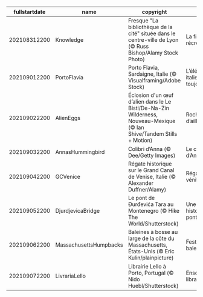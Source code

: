 |fullstartdate|name|copyright|title|image|
|--|--|--|--|--|
202108312200|Knowledge|Fresque "La bibliothèque de la cité" située dans le centre-ville de Lyon  (© Russ Bishop/Alamy Stock Photo)|La fin de la récré|![](/fr-FR/2021/09/202108312200Knowledge.jpg)|
202109012200|PortoFlavia|Porto Flavia, Sardaigne, Italie (© Visualframing/Adobe Stock)|L’élégance italienne, toujours|![](/fr-FR/2021/09/202109012200PortoFlavia.jpg)|
202109022200|AlienEggs|Éclosion d'un œuf d’alien dans le Le Bisti/De-Na-Zin Wilderness, Nouveau-Mexique (© Ian Shive/Tandem Stills + Motion)|Rocher d’ailleurs|![](/fr-FR/2021/09/202109022200AlienEggs.jpg)|
202109032200|AnnasHummingbird|Colibri d’Anna (© Dee/Getty Images)|Le colibri d’Anna|![](/fr-FR/2021/09/202109032200AnnasHummingbird.jpg)|
202109042200|GCVenice|Régate historique sur le Grand Canal de Venise, Italie (© Alexander Duffner/Alamy)|Régate vénitienne|![](/fr-FR/2021/09/202109042200GCVenice.jpg)|
202109052200|DjurdjevicaBridge|Le pont de Đurđevića Tara au Montenegro (© Hike The World/Shutterstock)|Une sacrée histoire de pont|![](/fr-FR/2021/09/202109052200DjurdjevicaBridge.jpg)|
202109062200|MassachusettsHumpbacks|Baleines à bosse au large de la côte du Massachusetts, États-Unis (© Eric Kulin/plainpicture)|Festin pour baleines|![](/fr-FR/2021/09/202109062200MassachusettsHumpbacks.jpg)|
202109072200|LivrariaLello|Librairie Lello à Porto, Portugal (© Nido Huebl/Shutterstock)|Ensorcelante librairie|![](/fr-FR/2021/09/202109072200LivrariaLello.jpg)|
